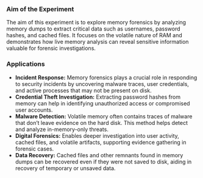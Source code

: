 <h3>Aim of the Experiment</h3>
The aim of this experiment is to explore memory forensics by analyzing memory dumps to extract critical data such as usernames, password hashes, and cached files. It focuses on the volatile nature of RAM and demonstrates how live memory analysis can reveal sensitive information valuable for forensic investigations.

<h3>Applications</h3>
<ul>
  <li>
    <strong>Incident Response:</strong> Memory forensics plays a crucial role in responding to security incidents by uncovering malware traces, user credentials, and active processes that may not be present on disk.
  </li>
  <li>
    <strong>Credential Theft Investigation:</strong> Extracting password hashes from memory can help in identifying unauthorized access or compromised user accounts.
  </li>
  <li>
    <strong>Malware Detection:</strong> Volatile memory often contains traces of malware that don’t leave evidence on the hard disk. This method helps detect and analyze in-memory-only threats.
  </li>
  <li>
    <strong>Digital Forensics:</strong> Enables deeper investigation into user activity, cached files, and volatile artifacts, supporting evidence gathering in forensic cases.
  </li>
  <li>
    <strong>Data Recovery:</strong> Cached files and other remnants found in memory dumps can be recovered even if they were not saved to disk, aiding in recovery of temporary or unsaved data.
  </li>
</ul>

